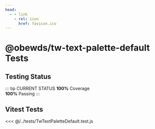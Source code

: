```yaml
---
head:
  - - link
    - rel: icon
      href: favicon.ico
---
```





# @obewds/tw-text-palette-default Tests



## Testing Status

::: tip CURRENT STATUS
**100%** Coverage  
**100%** Passing
:::



## Vitest Tests

<<< @/../tests/TwTextPaletteDefault.test.js
